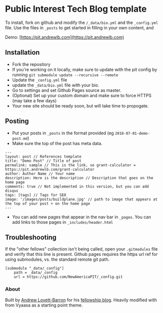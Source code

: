 # Public Interest Tech Blog template

To install, fork on github and modify the `/_data/bio.yml` and the `_config.yml` file.
Use the files in `_posts` to get started in filling in your own content, and 

Demo: [https://pit.andrewlb.com](https://pit.andrewlb.com)

## Installation
* Fork the repository
* If you're working on it locally, make sure to update with the pit config by running `git submodule update --recursive --remote`
* Update the `_config.yml` file
* update the `_data/bio.yml` file with your bio.
* Go to settings and set Github Pages source as master.
* (Optional) Set up your custom domain and make sure to force HTTPS (may take a few days)
* Your new site should be ready soon, but will take time to propogate.

## Posting
* Put your posts in `_posts` in the format provided  (eg `2018-07-01-demo-post.md`)
* Make sure the top of the post has meta data.
```
---
layout: post // References template
title: "Demo Post" // Title of post
permalink: sample // This is the link, so grant-calculator = https://pit.andrewlb.com/grant-calculator 
author: Author Name // Your name
description: Here is the description // Description that goes on the home page
comments: true // Not implemented in this version, but you can add disqus
tags: [tags] // Tags for SEO
image: '/images/posts/buildplane.jpg' // path to image that appears at the top of your post + on the home page
---
```
* You can add new pages that appear in the nav bar in `_pages`. You can add links to those pages in `_includes/header.html`

## Troubleshooting
If the "other fellows" collection isn't being called, open your `.gitmodules` file and verify that this line is present. Github pages requires the https url ref for using submodules, vs. the standard remote git path.
```
[submodule "_data/_config"]
	path = _data/_config
	url = https://github.com/NewAmericaPIT/_config.git
```


### About
Built by [Andrew Lovett-Barron](https://github.com/readywater) for his [fellowship blog](https://pit.andrewlb.com).
Heavily modified with from Vyaasa as a starting point theme.